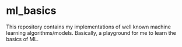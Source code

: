 # ml_basics
This repository contains my implementations of well known machine learning algorithms/models. Basically, a playground for me to learn the basics of ML.
